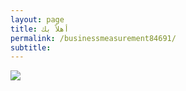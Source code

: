```yaml
---
layout: page
title: أهلاً بك
permalink: /businessmeasurement84691/
subtitle: ‎‎‎‎
---
```


<html>
<head>
    <link rel="shortcut icon" type="image/png" href="{{ 'favicon.png' | relative_url }}">
</head>
<body>
  <img src="https://i.ibb.co/h2ZksPT/Measure2.png" />
</body>


</html>
  
